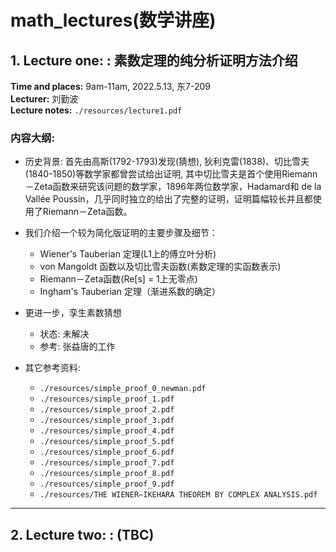 # math_lectures(数学讲座)
## 1. Lecture one: : 素数定理的纯分析证明方法介绍
**Time and places:** 9am-11am, 2022.5.13, 东7-209  
**Lecturer:** 刘勤波  
**Lecture notes:** ```./resources/lecture1.pdf```
### 内容大纲:
* 历史背景: 首先由高斯(1792-1793)发现(猜想), 狄利克雷(1838)、切比雪夫(1840-1850)等数学家都曾尝试给出证明, 其中切比雪夫是首个使用Riemann－Zeta函数来研究该问题的数学家，1896年两位数学家，Hadamard和 de la Vallée Poussin，几乎同时独立的给出了完整的证明，证明篇幅较长并且都使用了Riemann－Zeta函数。

* 我们介绍一个较为简化版证明的主要步骤及细节：
   * Wiener's Tauberian 定理(L1上的傅立叶分析)
   * von Mangoldt 函数以及切比雪夫函数(素数定理的实函数表示)
   * Riemann－Zeta函数(Re[s] = 1上无零点)
   * Ingham's Tauberian 定理（渐进系数的确定）

* 更进一步，孪生素数猜想
   * 状态: 未解决
   * 参考: 张益唐的工作

* 其它参考资料:  
    * ```./resources/simple_proof_0_newman.pdf```  
    * ```./resources/simple_proof_1.pdf```  
    * ```./resources/simple_proof_2.pdf```  
    * ```./resources/simple_proof_3.pdf```  
    * ```./resources/simple_proof_4.pdf``` 
    * ```./resources/simple_proof_5.pdf```  
    * ```./resources/simple_proof_6.pdf``` 
    * ```./resources/simple_proof_7.pdf```  
    * ```./resources/simple_proof_8.pdf``` 
    * ```./resources/simple_proof_9.pdf```  
    * ```./resources/THE WIENER–IKEHARA THEOREM BY COMPLEX ANALYSIS.pdf``` 

---
## 2. Lecture two: : (TBC)



